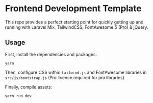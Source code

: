 # Frontend Development Template

This repo provides a perfect starting point for quickly getting up and running with Laravel Mix, TailwindCSS, FontAwesome 5 (Pro) & jQuery.

## Usage

First, install the dependencies and packages:

```
yarn
```

Then, configure CSS within `tailwind.js` and FontAwesome libraries in `src/js/bootstrap.js` (Pro licence required for pro libraries)

Finally, compile assets:

```
yarn run dev
```

